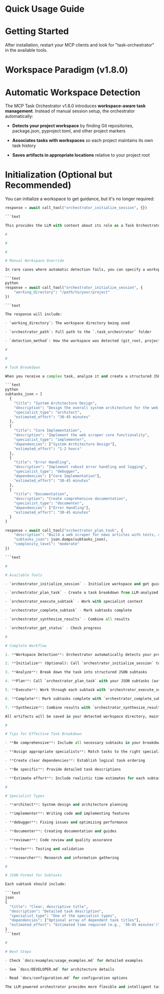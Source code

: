 

# Quick Usage Guide

#

# Getting Started

After installation, restart your MCP clients and look for "task-orchestrator" in the available tools.

#

# Workspace Paradigm (v1.8.0)

#

#

# Automatic Workspace Detection

The MCP Task Orchestrator v1.8.0 introduces **workspace-aware task management**. Instead of manual session setup, the orchestrator automatically:

- **Detects your project workspace** by finding Git repositories, package.json, pyproject.toml, and other project markers

- **Associates tasks with workspaces** so each project maintains its own task history

- **Saves artifacts in appropriate locations** relative to your project root

#

#

# Initialization (Optional but Recommended)

You can initialize a workspace to get guidance, but it's no longer required:

```python
response = await call_tool("orchestrator_initialize_session", {})

```text

This provides the LLM with context about its role as a Task Orchestrator and confirms the detected workspace.

#

#

#

# Manual Workspace Override

In rare cases where automatic detection fails, you can specify a workspace explicitly:

```text
python
response = await call_tool("orchestrator_initialize_session", {
    "working_directory": "/path/to/your/project"
})

```text

The response will include:

- `working_directory`: The workspace directory being used  

- `orchestrator_path`: Full path to the `.task_orchestrator` folder

- `detection_method`: How the workspace was detected (git_root, project_marker, etc.)

#

#

# Task Breakdown

When you receive a complex task, analyze it and create a structured JSON representation of subtasks:

```text
python
subtasks_json = [
  {
    "title": "System Architecture Design",
    "description": "Design the overall system architecture for the web scraper",
    "specialist_type": "architect",
    "estimated_effort": "30-45 minutes"
  },
  {
    "title": "Core Implementation",
    "description": "Implement the web scraper core functionality",
    "specialist_type": "implementer",
    "dependencies": ["System Architecture Design"],
    "estimated_effort": "1-2 hours"
  },
  {
    "title": "Error Handling",
    "description": "Implement robust error handling and logging",
    "specialist_type": "debugger",
    "dependencies": ["Core Implementation"],
    "estimated_effort": "30-45 minutes"
  },
  {
    "title": "Documentation",
    "description": "Create comprehensive documentation",
    "specialist_type": "documenter",
    "dependencies": ["Error Handling"],
    "estimated_effort": "30-45 minutes"
  }
]

response = await call_tool("orchestrator_plan_task", {
    "description": "Build a web scraper for news articles with tests, documentation, and error handling",
    "subtasks_json": json.dumps(subtasks_json),
    "complexity_level": "moderate"
})

```text

#

# Available Tools

- `orchestrator_initialize_session` - Initialize workspace and get guidance for effective task breakdown (optional: specify working_directory)

- `orchestrator_plan_task` - Create a task breakdown from LLM-analyzed subtasks

- `orchestrator_execute_subtask` - Work with specialist context

- `orchestrator_complete_subtask` - Mark subtasks complete  

- `orchestrator_synthesize_results` - Combine all results

- `orchestrator_get_status` - Check progress

#

# Complete Workflow

1. **Workspace Detection**: Orchestrator automatically detects your project workspace

2. **Initialize** (Optional): Call `orchestrator_initialize_session` to confirm workspace and get guidance

3. **Analyze**: Break down the task into structured JSON subtasks

4. **Plan**: Call `orchestrator_plan_task` with your JSON subtasks (automatically uses detected workspace)

5. **Execute**: Work through each subtask with `orchestrator_execute_subtask`

6. **Complete**: Mark subtasks complete with `orchestrator_complete_subtask`

7. **Synthesize**: Combine results with `orchestrator_synthesize_results`

All artifacts will be saved in your detected workspace directory, maintaining project organization.

#

# Tips for Effective Task Breakdown

- **Be comprehensive**: Include all necessary subtasks in your breakdown

- **Assign appropriate specialists**: Match tasks to the right specialist types

- **Create clear dependencies**: Establish logical task ordering

- **Be specific**: Provide detailed task descriptions

- **Estimate effort**: Include realistic time estimates for each subtask

#

# Specialist Types

- **architect**: System design and architecture planning

- **implementer**: Writing code and implementing features

- **debugger**: Fixing issues and optimizing performance

- **documenter**: Creating documentation and guides

- **reviewer**: Code review and quality assurance

- **tester**: Testing and validation

- **researcher**: Research and information gathering

#

# JSON Format for Subtasks

Each subtask should include:

```text
json
{
  "title": "Clear, descriptive title",
  "description": "Detailed task description",
  "specialist_type": "One of the specialist types",
  "dependencies": ["Optional array of dependent task titles"],
  "estimated_effort": "Estimated time required (e.g., '30-45 minutes')"
}
```text

#

# Next Steps

- Check `docs/examples/usage_examples.md` for detailed examples

- See `docs/DEVELOPER.md` for architecture details

- Read `docs/configuration.md` for configuration options

The LLM-powered orchestrator provides more flexible and intelligent task breakdown for complex, multi-step projects!
